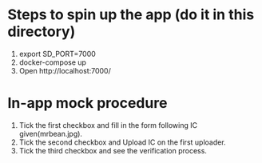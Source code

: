 # Steps to spin up the app (do it in this directory)

1. export SD_PORT=7000
2. docker-compose up
3. Open http://localhost:7000/

# In-app mock procedure
1. Tick the first checkbox and fill in the form following IC given(mrbean.jpg).
2. Tick the second checkbox and Upload IC on the first uploader.
3. Tick the third checkbox and see the verification process.
